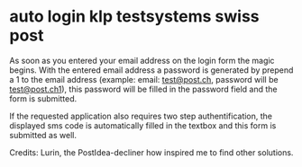 # auto login klp testsystems swiss post

As soon as you entered your email address on the login form the magic begins.
With the entered email address a password is generated by prepend a 1 to the email address (example: email: test@post.ch, password will be test@post.ch1), this password will be filled in the password field and the form is submitted.

If the requested application also requires two step authentification, the displayed sms code is automatically filled in the textbox and this form is submitted as well.

Credits: Lurin, the PostIdea-decliner how inspired me to find other solutions.
